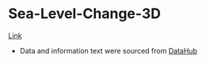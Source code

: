 # Sea-Level-Change-3D

[Link](https://bmar97.github.io/Sea-Level-Change-3D//)
- Data and information text were sourced from [DataHub](https://datahub.io/core/sea-level-rise)
